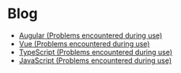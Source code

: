 # Blog

* [Augular (Problems encountered during use)](https://github.com/haoliqiang/blog/issues/2)
* [Vue (Problems encountered during use)](https://github.com/haoliqiang/blog/issues/3)
* [TypeScript (Problems encountered during use)](https://github.com/haoliqiang/blog/issues/4)
* [JavaScript (Problems encountered during use)](https://github.com/haoliqiang/blog/issues/5)
